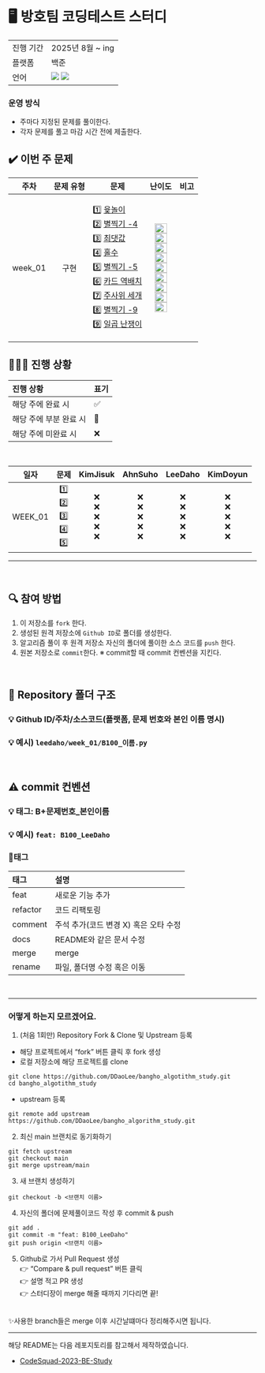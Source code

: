 # 🖥 방호팀 코딩테스트 스터디

<table>
  <tr>
    <td>진행 기간</td>
    <td>2025년 8월 ~ ing </td>
  <tr>
    <td>플랫폼</td>
    <td>백준</td>
  </tr>
  <tr>
    <td>언어</td>
    <td>
        <img src="https://img.shields.io/badge/Python-3776AB?style=for-the-badge&logo=python&logoColor=white">
        <img src="https://img.shields.io/badge/C++-00599C?style=for-the-badge&logo=cplusplus&logoColor=white">
    </td>
  </tr>
</table>

### 운영 방식

- 주마다 지정된 문제를 풀이한다.
- 각자 문제를 풀고 마감 시간 전에 제출한다.
  
## ✔️ 이번 주 문제

| 주차 |  문제 유형 | 문제 | 난이도 | 비고 |
|:---:|:---:|:---:|:---:|:---:|
| week_01 | 구현 | <p align=left> 1️⃣ [윷놀이](https://www.acmicpc.net/problem/2490) <br>  2️⃣ [별찍기 -4](https://www.acmicpc.net/problem/2441) <br> 3️⃣ [최댓값](https://www.acmicpc.net/problem/2562) <br> 4️⃣ [홀수](https://www.acmicpc.net/problem/2576) <br> 5️⃣ [별찍기 -5](https://www.acmicpc.net/problem/2442) <br> 6️⃣ [카드 역배치](https://www.acmicpc.net/problem/10804) <br>  7️⃣ [주사위 세개](https://www.acmicpc.net/problem/2480) <br> 8️⃣ [별찍기 -9](https://www.acmicpc.net/problem/2446) <br> 9️⃣ [일곱 난쟁이](https://www.acmicpc.net/problem/2309) </p> | <p> <img height="20px" width="25px" src="https://static.solved.ac/tier_small/3.svg"/> <br> <img height="20px" width="25px" src="https://static.solved.ac/tier_small/3.svg"/> <br> <img height="20px" width="25px" src="https://static.solved.ac/tier_small/3.svg"/> <br> <img height="20px" width="25px" src="https://static.solved.ac/tier_small/3.svg"/> <br> <img height="20px" width="25px" src="https://static.solved.ac/tier_small/3.svg"/> <br> <img height="20px" width="25px" src="https://static.solved.ac/tier_small/4.svg"/> <br> <img height="20px" width="25px" src="https://static.solved.ac/tier_small/2.svg"/> <br> <img height="20px" width="25px" src="https://static.solved.ac/tier_small/3.svg"/> <br> <img height="20px" width="25px" src="https://static.solved.ac/tier_small/5.svg"/> </p> |

## 🧑🏻‍💻 진행 상황

| 진행 상황            | 표기  |
|:-----------------|:----|
| 해당 주에 완료 시       | ✅   |
| 해당 주에 부분 완료 시    | 🔢  |
| 해당 주에 미완료 시      | ❌   |

<br>

| 일자 | 문제 | KimJisuk | AhnSuho | LeeDaho | KimDoyun |
|:-------:|:-------:|:-------:|:-------:|:-------:|:-------:|
| WEEK_01  | 1️⃣<br>2️⃣<br>3️⃣<br>4️⃣<br>5️⃣   |    ❌<br>❌<br>❌<br>❌<br>❌    |     ❌<br>❌<br>❌<br>❌<br>❌     |     ❌<br>❌<br>❌<br>❌<br>❌     |     ❌<br>❌<br>❌<br>❌<br>❌     |     
---

<br>

## 🔍 참여 방법

1. 이 저장소를 `fork` 한다.
2. 생성된 원격 저장소에 `Github ID`로 폴더를 생성한다.
3. 알고리즘 풀이 후 원격 저장소 자신의 폴더에 풀이한 소스 코드를 `push` 한다.
4. 원본 저장소로 `commit`한다.  ※ commit할 때 commit 컨벤션을 지킨다.
<br/>

## 📁 Repository 폴더 구조
### 💡 Github ID/주차/소스코드(플랫폼, 문제 번호와 본인 이름 명시)
### 💡 예시)  `leedaho/week_01/B100_이름.py`

<br>

## ⚠️ commit 컨벤션
### 💡 태그: B+문제번호_본인이름
### 💡 예시) `feat: B100_LeeDaho`
### 📌태그
| 태그       | 설명                      |
|:---------|:------------------------|
| feat     | 새로운 기능 추가               |
| refactor | 코드 리팩토링                 |
| comment  | 주석 추가(코드 변경 X) 혹은 오타 수정 |
| docs     | README와 같은 문서 수정        |
| merge    | merge                   |
| rename   | 파일, 폴더명 수정 혹은 이동        |


<br/>

---

### 어떻게 하는지 모르겠어요.

1. (처음 1회만) Repository Fork & Clone 및 Upstream 등록
- 해당 프로젝트에서 “fork” 버튼 클릭 후 fork 생성
- 로컬 저장소에 해당 프로젝트를 clone
```
git clone https://github.com/DDaoLee/bangho_algotithm_study.git
cd bangho_algotithm_study
```
   - upstream 등록
```
git remote add upstream https://github.com/DDaoLee/bangho_algorithm_study.git
```
2. 최신 main 브랜치로 동기화하기
```
git fetch upstream
git checkout main
git merge upstream/main
```
3. 새 브랜치 생성하기
```
git checkout -b <브랜치 이름>
```
4. 자신의 폴더에 문제풀이코드 작성 후 commit & push
```
git add .
git commit -m "feat: B100_LeeDaho"
git push origin <브랜치 이름>
```
5. Github로 가서 Pull Request 생성
<br>👉 “Compare & pull request” 버튼 클릭
<br>👉 설명 적고 PR 생성
<br>👉 스터디장이 merge 해줄 때까지 기다리면 끝!
<br>
✨사용한 branch들은 merge 이후 시간날떄마다 정리해주시면 됩니다.

---

해당 README는 다음 레포지토리를 참고해서 제작하였습니다.

- [CodeSquad-2023-BE-Study](https://github.com/CodeSquad-2023-BE-Study/Algorithm-Study/blob/main/README.md)
